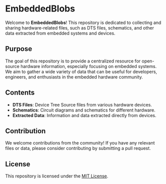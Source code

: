 # EmbeddedBlobs

Welcome to **EmbeddedBlobs**! This repository is dedicated to collecting and sharing hardware-related files, such as DTS files, schematics, and other data extracted from embedded systems and devices.

## Purpose

The goal of this repository is to provide a centralized resource for open-source hardware information, especially focusing on embedded systems. We aim to gather a wide variety of data that can be useful for developers, engineers, and enthusiasts in the embedded hardware community.

## Contents

- **DTS Files**: Device Tree Source files from various hardware devices.
- **Schematics**: Circuit diagrams and schematics for different hardware.
- **Extracted Data**: Information and data extracted directly from devices.

## Contribution

We welcome contributions from the community! If you have any relevant files or data, please consider contributing by submitting a pull request.

## License

This repository is licensed under the [MIT License](LICENSE).

